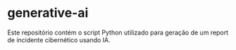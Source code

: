 # generative-ai
 
Este repositório contém o script Python utilizado para geração de um report de incidente cibernético usando IA.